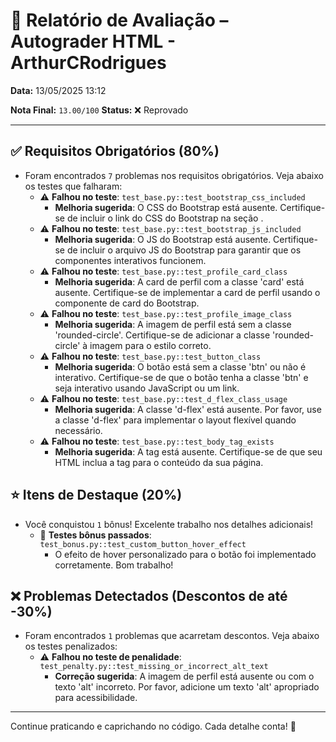 # 🧪 Relatório de Avaliação – Autograder HTML - ArthurCRodrigues

**Data:** 13/05/2025 13:12

**Nota Final:** `13.00/100`
**Status:** ❌ Reprovado

---
## ✅ Requisitos Obrigatórios (80%)
- Foram encontrados `7` problemas nos requisitos obrigatórios. Veja abaixo os testes que falharam:
  - ⚠️ **Falhou no teste**: `test_base.py::test_bootstrap_css_included`
    - **Melhoria sugerida**: O CSS do Bootstrap está ausente. Certifique-se de incluir o link do CSS do Bootstrap na seção <head>.
  - ⚠️ **Falhou no teste**: `test_base.py::test_bootstrap_js_included`
    - **Melhoria sugerida**: O JS do Bootstrap está ausente. Certifique-se de incluir o arquivo JS do Bootstrap para garantir que os componentes interativos funcionem.
  - ⚠️ **Falhou no teste**: `test_base.py::test_profile_card_class`
    - **Melhoria sugerida**: A card de perfil com a classe 'card' está ausente. Certifique-se de implementar a card de perfil usando o componente de card do Bootstrap.
  - ⚠️ **Falhou no teste**: `test_base.py::test_profile_image_class`
    - **Melhoria sugerida**: A imagem de perfil está sem a classe 'rounded-circle'. Certifique-se de adicionar a classe 'rounded-circle' à imagem para o estilo correto.
  - ⚠️ **Falhou no teste**: `test_base.py::test_button_class`
    - **Melhoria sugerida**: O botão está sem a classe 'btn' ou não é interativo. Certifique-se de que o botão tenha a classe 'btn' e seja interativo usando JavaScript ou um link.
  - ⚠️ **Falhou no teste**: `test_base.py::test_d_flex_class_usage`
    - **Melhoria sugerida**: A classe 'd-flex' está ausente. Por favor, use a classe 'd-flex' para implementar o layout flexível quando necessário.
  - ⚠️ **Falhou no teste**: `test_base.py::test_body_tag_exists`
    - **Melhoria sugerida**: A tag <body> está ausente. Certifique-se de que seu HTML inclua a tag <body> para o conteúdo da sua página.

## ⭐ Itens de Destaque (20%)
- Você conquistou `1` bônus! Excelente trabalho nos detalhes adicionais!
  - 🌟 **Testes bônus passados**: `test_bonus.py::test_custom_button_hover_effect`
    - O efeito de hover personalizado para o botão foi implementado corretamente. Bom trabalho!

## ❌ Problemas Detectados (Descontos de até -30%)
- Foram encontrados `1` problemas que acarretam descontos. Veja abaixo os testes penalizados:
  - ⚠️ **Falhou no teste de penalidade**: `test_penalty.py::test_missing_or_incorrect_alt_text`
    - **Correção sugerida**: A imagem de perfil está ausente ou com o texto 'alt' incorreto. Por favor, adicione um texto 'alt' apropriado para acessibilidade.

---
Continue praticando e caprichando no código. Cada detalhe conta! 💪
